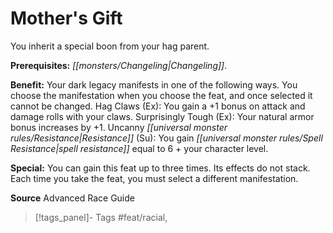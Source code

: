 ﻿---
cssclass: [feats]

---
# Mother's Gift

You inherit a special boon from your hag parent.

**Prerequisites:** _[[monsters/Changeling|Changeling]]_.

**Benefit:** Your dark legacy manifests in one of the following ways. You choose the manifestation when you choose the feat, and once selected it cannot be changed. 
Hag Claws (Ex): You gain a +1 bonus on attack and damage rolls with your claws. 
Surprisingly Tough (Ex): Your natural armor bonus increases by +1. 
Uncanny _[[universal monster rules/Resistance|Resistance]]_ (Su): You gain _[[universal monster rules/Spell Resistance|spell resistance]]_ equal to 6 + your character level.

**Special:** You can gain this feat up to three times. Its effects do not stack. Each time you take the feat, you must select a different manifestation.

**Source** Advanced Race Guide
>[!tags_panel]- Tags
> #feat/racial, 